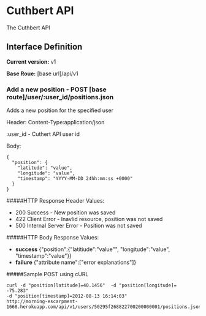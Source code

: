 # Cuthbert API

The Cuthbert API


## Interface Definition
**Current version:** v1

**Base Roue:** [base url]/api/v1

### Add a new position - POST [base route]/user/:user_id/positions.json

Adds a new position for the specified user
	
Header: Content-Type:application/json

:user_id - Cuthert API user id

Body:

	{
	  "position": {
        "latitude": "value",
        "longitude": "value",
        "timestamp": "YYYY-MM-DD 24hh:mm:ss +0000"
      }
    }	
		
#####HTTP Response Header Values:

* 200 Success - New position was saved
* 422 Client Error - Inavlid resource, position was not saved
* 500 Internal Server Error - Position was not saved
		
#####HTTP Body Response Values:

* **success** {"position":{"latitiude":"value"", "longitude":"value", "timestamp":"value"}}
* **failure** {"attribute name":["error explanations"]}
				
#####Sample POST using cURL

````
curl -d "position[latitude]=40.1456"  -d "position[longitude]= -75.283" 
-d "position[timestamp]=2012-08-13 16:14:03" 
http://morning-escarpment-1668.herokuapp.com/api/v1/users/50295f268822700200000001/positions.json
````


